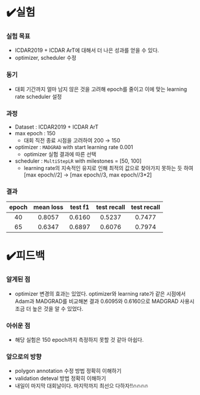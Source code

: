 # ✔️실험
### 실험 목표

- ICDAR2019 + ICDAR ArT에 대해서 더 나은 성과를 얻을 수 있다.
- optimizer, scheduler 수정

### 동기

- 대회 기간까지 얼마 남지 않은 것을 고려해 epoch를 줄이고 이에 맞는 learning rate scheduler 설정

### 과정

- Dataset : ICDAR2019 + ICDAR ArT
- max epoch : 150
  - 대회 직전 종료 시점을 고려하여 200 → 150
- optimizer : `MADGRAD` with start learning rate 0.001
  - optimizer 실험 결과에 따른 선택
- scheduler : `MultiStepLR` with milestones = [50, 100]
  - learning rate의 지속적인 유지로 인해 최적의 값으로 찾아가지 못하는 듯 하여 [max epoch//2] → [max epoch//3, max epoch//3\*2]


### 결과

|epoch|mean loss|test f1|test recall|test recall|
|:-:|:-:|:-:|:-:|:-:|
|40|0.8057|0.6160|0.5237|0.7477|
|65|0.6347|0.6897|0.6076|0.7974|

# ✔️피드백
### 알게된 점

- optimizer 변경의 효과는 있었다. optimizer와 learning rate가 같은 시점에서 Adam과 MADGRAD를 비교해본 결과 0.6095와 0.6160으로 MADGRAD 사용시 조금 더 높은 것을 알 수 있었다.

### 아쉬운 점

- 해당 실험은 150 epoch까지 측정하지 못할 것 같아 아쉽다.


### 앞으로의 방향
- polygon annotation 수정 방법 정확히 이해하기
- validation deteval 방법 정확히 이해하기
- 내일이 마지막 대회날이다. 마지막까지 최선으 다하자!!🔥🔥🔥🔥

